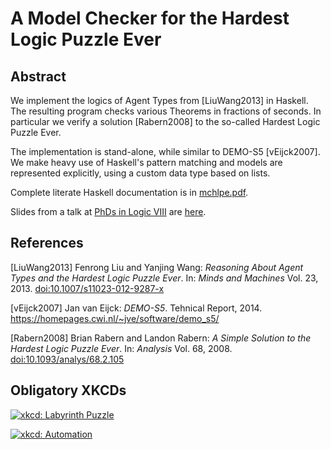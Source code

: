 # A Model Checker for the Hardest Logic Puzzle Ever

## Abstract

We implement the logics of Agent Types from [LiuWang2013] in Haskell.
The resulting program checks various Theorems in fractions of seconds.
In particular we verify a solution [Rabern2008] to the so-called
Hardest Logic Puzzle Ever.

The implementation is stand-alone, while similar to DEMO-S5 [vEijck2007].
We make heavy use of Haskell's pattern matching and models are
represented explicitly, using a custom data type based on lists.

Complete literate Haskell documentation is in [mchlpe.pdf](mchlpe.pdf).

Slides from a talk at [PhDs in Logic VIII](https://www2.mathematik.tu-darmstadt.de/~logik/phdsinlogic2016/)
are [here](https://w4eg.de/malvin/illc/2016-05-10-mchlpe-talk-darmstadt.pdf).


## References

[LiuWang2013] Fenrong Liu and Yanjing Wang:
*Reasoning About Agent Types and the Hardest Logic Puzzle Ever*.
In: *Minds and Machines* Vol. 23, 2013.
[doi:10.1007/s11023-012-9287-x](https://doi.org/10.1007/s11023-012-9287-x)

[vEijck2007] Jan van Eijck: *DEMO-S5*.
Tehnical Report, 2014.
<https://homepages.cwi.nl/~jve/software/demo_s5/>

[Rabern2008] Brian Rabern and Landon Rabern:
*A Simple Solution to the Hardest Logic Puzzle Ever*.
In: *Analysis* Vol. 68, 2008.
[doi:10.1093/analys/68.2.105](https://doi.org/10.1093/analys/68.2.105)


## Obligatory XKCDs

[![xkcd: Labyrinth Puzzle](https://imgs.xkcd.com/comics/labyrinth_puzzle.png)](https://xkcd.com/246/)

[![xkcd: Automation](https://imgs.xkcd.com/comics/automation.png)](https://xkcd.com/1319/)
